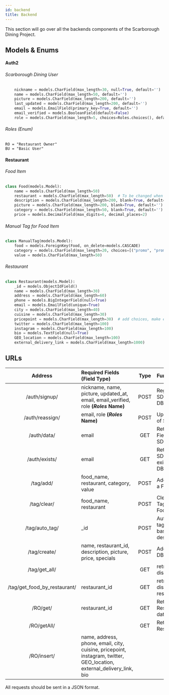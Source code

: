 ```yaml
---
id: backend
title: Backend
---
```


This section will go over all the backends components of the Scarborough Dining Project.

## Models & Enums

#### Auth2

###### Scarborough Dining User

```python
    nickname = models.CharField(max_length=30, null=True, default='')
    name = models.CharField(max_length=50, default='')
    picture = models.CharField(max_length=200, default='')
    last_updated = models.CharField(max_length=200, default='')
    email = models.EmailField(primary_key=True, default='')
    email_verified = models.BooleanField(default=False)
    role = models.CharField(max_length=5, choices=Roles.choices(), default="BU")
```

###### Roles (Enum)

    RO = "Restaurant Owner"
    BU = "Basic User"

#### Restaurant

###### Food Item

```python
class Food(models.Model):
    name = models.CharField(max_length=50)
    restaurant = models.CharField(max_length=50)  # To be changed when restaurant is implemented
    description = models.CharField(max_length=200, blank=True, default='')
    picture = models.CharField(max_length=200, blank=True, default='')
    category = models.CharField(max_length=50, blank=True, default='')
    price = models.DecimalField(max_digits=6, decimal_places=2)
``` 

###### Manual Tag for Food Item

```python
class ManualTag(models.Model):
    food = models.ForeignKey(Food, on_delete=models.CASCADE)
    category = models.CharField(max_length=20, choices=[("promo", "promo"), ("allergy", "allergy")])
    value = models.CharField(max_length=50)
``` 

###### Restaurant

```python
class Restaurant(models.Model):
    _id = models.ObjectIdField()
    name = models.CharField(max_length=30)
    address = models.CharField(max_length=60)
    phone = models.BigIntegerField(null=True)
    email = models.EmailField(unique=True)
    city = models.CharField(max_length=40)
    cuisine = models.CharField(max_length=30)
    pricepoint = models.CharField(max_length=30)  # add choices, make enum
    twitter = models.CharField(max_length=100)
    instagram = models.CharField(max_length=100)
    bio = models.TextField(null=True)
    GEO_location = models.CharField(max_length=100)
    external_delivery_link = models.CharField(max_length=1000)
```

## URLs

|     Address                  | Required Fields (Field Type)                                                                                          |Type     | Functionality                                                   |
| :--------------------------: | :-------------------------------------------------------------------------------------------------------------------- | :-----: | --------------------------------------------------------------- |
| /auth/signup/                | nickname, name, picture, updated\_at, email, email\_verified, role **(_Roles_ Name)**                                 | POST    |Registers SDUser to DB                                           |
| /auth/reassign/              | email, role **(_Roles_ Name)**                                                                                        | POST    |Updates Role of SDUser                                           |
| /auth/data/                  | email                                                                                                                 | GET     |Returns All Fields of the SDUser                                 |
| /auth/exists/                | email                                                                                                                 | GET     |Returns if the SDUser exists in the DB                           |
| /tag/add/                    | food_name, restaurant, category, value                                                                                | POST    |Adds Tag to a Food Item                                          |
| /tag/clear/                  | food_name, restaurant                                                                                                 | POST    |Clears All Tags on a Food Item                                   |
| /tag/auto_tag/               | _id                                                                                                                   | POST    |Automatically tags food based on description                     |
| /tag/create/                 | name, restaurant_id, description, picture, price, specials                                                            | POST    |Adds dish to DB                                                  |
| /tag/get_all/                |                                                                                                                       | GET     |retrieves all dishes                                             |           
| /tag/get_food_by_restaurant/ | restaurant_id                                                                                                         | GET     |retrieves all dishes from restaurant                             |
| /RO/get/                     | restaurant_id                                                                                                         | GET     |Retrieves Restaurant data                                        |                                 
| /RO/getAll/                  |                                                                                                                       | GET     |Retrieves all Restaurants                                        |    
| /RO/insert/                  | name, address, phone, email, city, cuisine, pricepoint, instagram, twitter, GEO_location, external_delivery_link, bio |

All requests should be sent in a JSON format.

